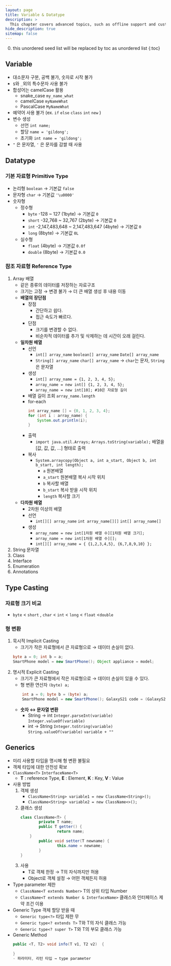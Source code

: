 ```yaml
---
layout: page
title: Variable & Datatype
description: >
  This chapter covers advanced topics, such as offline support and custom JS builds. Codings skills are recommended.
hide_description: true
sitemap: false
---
```

0. this unordered seed list will be replaced by toc as unordered list
{:toc}

## Variable
- 대소문자 구분, 공백 불가, 숫자로 시작 불가
- `$`와 `_`외의 특수문자 사용 불가
- 합성어는 camelCase 활용
    - snake_case `my_name_what`
    - camelCase `myNameWhat`
    - PascalCase `MyNameWhat`
- 예약어 사용 불가 (ex. `if` `else` `class` `int` `new` )
- 변수 생성
    - 선언 `int name;`
    - 할당 `name = 'gildong';`
    - 초기화 `int name = 'gildong';`
- `"` 은 문자열, `'` 은 문자를 감쌀 때 사용

## Datatype
### 기본 자료형 Primitive Type
- 논리형 `boolean` → 기본값 `false`
- 문자형 `char` → 기본값 `'\u0000'`
- 숫자형
    - 정수형
        - `byte` -128 ~ 127 (1byte) → 기본값 `0`
        - `short` -32,768 ~ 32,767 (2byte) → 기본값 `0`
        - `int` -2,147,483,648 ~ 2,147,483,647 (4byte) → 기본값 `0`
        - `long` (8byte) → 기본값 `0L`
    - 실수형
        - `float` (4byte) → 기본값 `0.0f`
        - `double` (8byte) → 기본값 `0.0`

### 참조 자료형 Reference Type
1. Array 배열
    - 같은 종류의 데이터를 저장하는 자료구조
    - 크기는 고정 → 변경 불가 → 더 큰 배열 생성 후 내용 이동
    - **배열의 장단점**
        - 장점
            - 간단하고 쉽다.
            - 접근 속도가 빠르다.
        - 단점
            - 크기를 변경할 수 없다.
            - 비순차적 데이터를 추가 및 삭제하는 데 시간이 오래 걸린다.
    - **일차원 배열**
        - 선언
            - `int[] array_name` `boolean[] array_name` `Date[] array_name`
            - `String[] array_name` `char[] array_name` → `char`는 문자, `String`은  문자열
        - 생성
            - `int[] array_name = {1, 2, 3, 4, 5};`
            - `array_name = new int[] {1, 2, 3, 4, 5};`
            - `array_name = new int[10]; #10은 자료형 길이`
        - 배열 길이 조회 `array_name.length`
        - for-each
            ```java
            int array_name [] = {0, 1, 2, 3, 4};
            for (int i : array_name) {
                System.out.println(i);
            }
            ```
        - 출력
            - `import java.util.Arrays;` `Arrays.toString(variable);` 배열을 [값, 값, 값, …] 형태로 출력
        - 복사
            - `System.arraycopy(Object a, int a_start, Object b, int b_start, int length);`
                - `a` 원본배열
                - `a_start` 원본배열 복사 시작 위치
                - `b` 복사할 배열
                - `b_start` 복사 받을 시작 위치
                - `length` 복사할 크기
    - **다차원 배열**
        - 2차원 이상의 배열
        - 선언
            - `int[][] array_name` `int array_name[][]` `int[] array_name[]`
        - 생성
            - `array_name = new int[1차원 배열 수][1차원 배열 크기];`
            - `array_name = new int[1차원 배열 수][];`
            - `int[][] array_name = { {1,2,3,4,5}, {6,7,8,9,10} };`
2. String 문자열
3. Class
4. Interface
5. Enumeration
6. Annotations

## Type Casting
### 자료형 크기 비교
- `byte` < `short` , `char` < `int`  < `long` < `float` <`double`

### 형 변환
1. 묵시적 Implicit Casting
    - 크기가 작은 자료형에서 큰 자료형으로 → 데이터 손실이 없다.
    ```java
    byte a = 0; int b = a;
    SmartPhone model = new SmartPhone(); Object appliance = model;
    ```
2. 명시적 Explicit Casting
    - 크기가 큰 자료형에서 작은 자료형으로 → 데이터 손실이 있을 수 있다.
    - 형 변환 연산자 `(byte) a;`
    ```java
        int a = 0; byte b = (byte) a;
        SmartPhone model = new SmartPhone(); GalaxyS21 code = (GalaxyS21) model;
    ```
    - **숫자 ↔ 문자열 변환**
        - String → int `Integer.parseInt(variable)` `Integer.valueOf(variable)`
        - int → String `Integer.toString(variable)` `String.valueOf(variable)` `variable + ""`

## Generics
- 미리 사용할 타입을 명시해 형 변환 불필요
- 객체 타입에 대한 안전성 확보
- `ClassName<T>` `InterfaceName<T>`
    - **T** : reference Type, **E** : Element, **K** : Key, **V** : Value
- 사용 방법
    1. 객체 생성
        - `ClassName<String> variable1 = new ClassName<String>();`
        - `ClassName<String> variable2 = new ClassName<>();`
    2. 클래스 생성
        ```java
        class ClassName<T> {
        		private T name;
        		public T getter() {
        				return name;
            }
        		public void setter(T newname) {
        				this.name = newname;
        		}
        }
        ```
    3. 사용
        - T로 객체 한정 → T의 자식까지만 허용
        - Object로 객체 설정 → 어떤 객체든지 허용
- Type parameter 제한
    - `ClassName<T extends Number>` T의 상위 타입 Number
    - `ClassName<T extends Number & InterfaceName>` 클래스와 인터페이스 제약 조건 이용
- Generic Type 객체 할당 받을 때
    - `Generic type<?>` 타입 제한 무
    - `Generic type<? extends T>` T와 T의 자식 클래스 가능
    - `Generic type<? super T>` T와 T의 부모 클래스 가능
- Generic Method
    ```java
    public <T, T2> void info(T v1, T2 v2)  {
    		
    }
    - 파라미터, 리턴 타입 → type parameter
